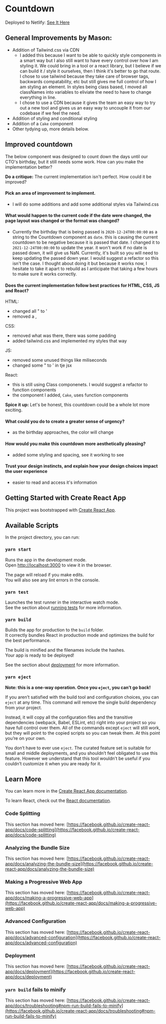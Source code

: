 # Countdown

Deployed to Netlify: [See It Here](https://quirky-perlman-c12b9e.netlify.app/)

## General Improvements by Mason:
- Addition of Tailwind.css via CDN
  - I added this because I want to be able to quickly style components in a smart way but I also still want to have every control over how I am styling it. We could bring in a tool or a react library, but I believe if we can build it / style it ourselves, then I think it's better to go that route. I chose to use tailwind because they take care of browser tags, backwards compatability, etc but still gives me full control of how I am styling an element.  In styles being class based, I moved all classNames into variables to eliviate the need to have to change everything in line.
  - I chose to use a CDN because it gives the team an easy way to try out a new tool and gives us an easy way to uncouple it from our codebase if we feel the need.
- Addition of styling and conditional styling
- Addition of a `Cake` component
- Other tydying up, more details below.

## Improved countdown
The below component was designed to count down the days until our CTO's birthday, but it still needs some work. How can you make the implementation better?

**Do a critique:** The current implementation isn't perfect. How could it be improved?

#### Pick an area of improvement to implement.
- I will do some additions and add some additional styles via Tailwind.css

#### What would happen to the current code if the date were changed, the page layout was changed or the format was changed?
- Currently the birthday that is being passed is `2020-12-24T00:00:00` as a string to the Countdown component as `date`. this is causing the current countdown to be negative because it is passed that date. I changed it to `2021-12-24T00:00:00` to update the year.  it won't work if no date is passed down, it will give us NaN.  Currently, it's built so you will need to keep updating the passed down year. I would suggest a refactor so this isn't the case. I thought about doing it but because it works now, I hesitate to take it apart to rebuild as I anticipate that taking a few hours to make sure it works correctly. 

#### Does the current implementation follow best practices for HTML, CSS, JS and React?
HTML:
- changed all " to '
- removed a ,

CSS:
- removed what was there, there was some padding
- added tailwind.css and implemented my styles that way 

JS:
- removed some unused things like miliseconds
- changed some " to ' in tje jsx

React:
- this is still using Class componenets. I would suggest a refactor to function components
- the component I added, `Cake`, uses function components

**Spice it up:** Let's be honest, this countdown could be a whole lot more exciting.

#### What could you do to create a greater sense of urgency?
- as the birthday approaches, the color will change

#### How would you make this countdown more aesthetically pleasing?
- added some styling and spacing, see it working to see

#### Trust your design instincts, and explain how your design choices impact the user experience
- easier to read and access it's information

## Getting Started with Create React App

This project was bootstrapped with [Create React App](https://github.com/facebook/create-react-app).

## Available Scripts

In the project directory, you can run:

### `yarn start`

Runs the app in the development mode.\
Open [http://localhost:3000](http://localhost:3000) to view it in the browser.

The page will reload if you make edits.\
You will also see any lint errors in the console.

### `yarn test`

Launches the test runner in the interactive watch mode.\
See the section about [running tests](https://facebook.github.io/create-react-app/docs/running-tests) for more information.

### `yarn build`

Builds the app for production to the `build` folder.\
It correctly bundles React in production mode and optimizes the build for the best performance.

The build is minified and the filenames include the hashes.\
Your app is ready to be deployed!

See the section about [deployment](https://facebook.github.io/create-react-app/docs/deployment) for more information.

### `yarn eject`

**Note: this is a one-way operation. Once you `eject`, you can’t go back!**

If you aren’t satisfied with the build tool and configuration choices, you can `eject` at any time. This command will remove the single build dependency from your project.

Instead, it will copy all the configuration files and the transitive dependencies (webpack, Babel, ESLint, etc) right into your project so you have full control over them. All of the commands except `eject` will still work, but they will point to the copied scripts so you can tweak them. At this point you’re on your own.

You don’t have to ever use `eject`. The curated feature set is suitable for small and middle deployments, and you shouldn’t feel obligated to use this feature. However we understand that this tool wouldn’t be useful if you couldn’t customize it when you are ready for it.

## Learn More

You can learn more in the [Create React App documentation](https://facebook.github.io/create-react-app/docs/getting-started).

To learn React, check out the [React documentation](https://reactjs.org/).

### Code Splitting

This section has moved here: [https://facebook.github.io/create-react-app/docs/code-splitting](https://facebook.github.io/create-react-app/docs/code-splitting)

### Analyzing the Bundle Size

This section has moved here: [https://facebook.github.io/create-react-app/docs/analyzing-the-bundle-size](https://facebook.github.io/create-react-app/docs/analyzing-the-bundle-size)

### Making a Progressive Web App

This section has moved here: [https://facebook.github.io/create-react-app/docs/making-a-progressive-web-app](https://facebook.github.io/create-react-app/docs/making-a-progressive-web-app)

### Advanced Configuration

This section has moved here: [https://facebook.github.io/create-react-app/docs/advanced-configuration](https://facebook.github.io/create-react-app/docs/advanced-configuration)

### Deployment

This section has moved here: [https://facebook.github.io/create-react-app/docs/deployment](https://facebook.github.io/create-react-app/docs/deployment)

### `yarn build` fails to minify

This section has moved here: [https://facebook.github.io/create-react-app/docs/troubleshooting#npm-run-build-fails-to-minify](https://facebook.github.io/create-react-app/docs/troubleshooting#npm-run-build-fails-to-minify)

